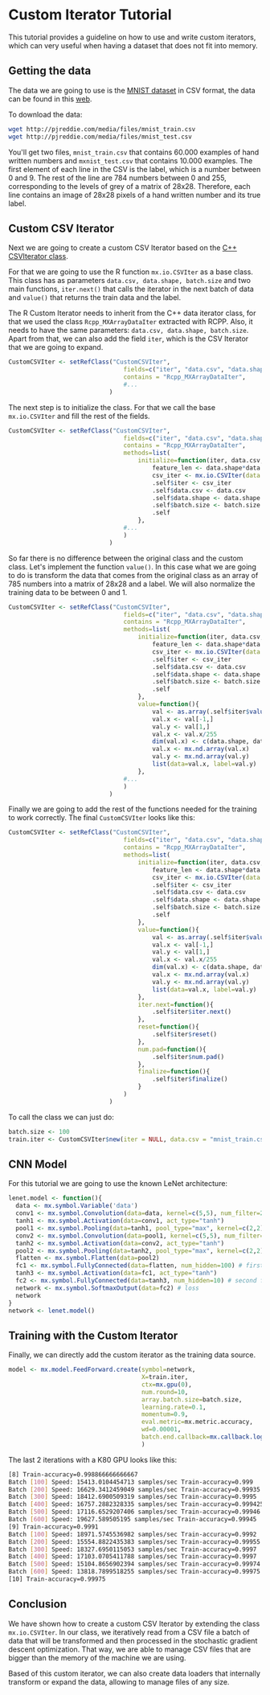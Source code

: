 <!---
  Licensed to the Apache Software Foundation (ASF) under one
  or more contributor license agreements.  See the NOTICE file
  distributed with this work for additional information
  regarding copyright ownership.  The ASF licenses this file
  to you under the Apache License, Version 2.0 (the
  "License"); you may not use this file except in compliance
  with the License.  You may obtain a copy of the License at

    http://www.apache.org/licenses/LICENSE-2.0

  Unless required by applicable law or agreed to in writing,
  software distributed under the License is distributed on an
  "AS IS" BASIS, WITHOUT WARRANTIES OR CONDITIONS OF ANY
  KIND, either express or implied.  See the License for the
  specific language governing permissions and limitations
  under the License.
-->

Custom Iterator Tutorial
======================================

This tutorial provides a guideline on how to use and write custom iterators, which can very useful when having a dataset that does not fit into memory.

Getting the data
----------
The data we are going to use is the [MNIST dataset](http://yann.lecun.com/exdb/mnist/) in CSV format, the data can be found in this [web](http://pjreddie.com/projects/mnist-in-csv/).

To download the data:

```bash
wget http://pjreddie.com/media/files/mnist_train.csv
wget http://pjreddie.com/media/files/mnist_test.csv
```

You'll get two files, `mnist_train.csv` that contains 60.000 examples of hand written numbers and `mxnist_test.csv` that contains 10.000 examples. The first element of each line in the CSV is the label, which is a number between 0 and 9. The rest of the line are 784 numbers between 0 and 255, corresponding to the levels of grey of a matrix of 28x28. Therefore, each line contains an image of 28x28 pixels of a hand written number and its true label.

Custom CSV Iterator
----------
Next we are going to create a custom CSV Iterator based on the [C++ CSVIterator class](https://github.com/dmlc/mxnet/blob/master/src/io/iter_csv.cc).

For that we are going to use the R function `mx.io.CSVIter` as a base class. This class has as parameters `data.csv, data.shape, batch.size` and two main functions, `iter.next()` that calls the iterator in the next batch of data and `value()` that returns the train data and the label.

The R Custom Iterator needs to inherit from the C++ data iterator class, for that we used the class `Rcpp_MXArrayDataIter` extracted with RCPP. Also, it needs to have the same parameters: `data.csv, data.shape, batch.size`. Apart from that, we can also add the field `iter`, which is the CSV Iterator that we are going to expand.

```r
CustomCSVIter <- setRefClass("CustomCSVIter",
								fields=c("iter", "data.csv", "data.shape", "batch.size"),
								contains = "Rcpp_MXArrayDataIter",
								#...
                            )
```

The next step is to initialize the class. For that we call the base `mx.io.CSVIter` and fill the rest of the fields.

```r
CustomCSVIter <- setRefClass("CustomCSVIter",
								fields=c("iter", "data.csv", "data.shape", "batch.size"),
								contains = "Rcpp_MXArrayDataIter",
								methods=list(
	                             	initialize=function(iter, data.csv, data.shape, batch.size){
										feature_len <- data.shape*data.shape + 1
										csv_iter <- mx.io.CSVIter(data.csv=data.csv, data.shape=c(feature_len), batch.size=batch.size)
										.self$iter <- csv_iter
										.self$data.csv <- data.csv
										.self$data.shape <- data.shape
										.self$batch.size <- batch.size
										.self
	                               	},
                             	#...
                             	)
                            )
```

So far there is no difference between the original class and the custom class. Let's implement the function `value()`. In this case what we are going to do is transform the data that comes from the original class as an array of 785 numbers into a matrix of 28x28 and a label. We will also normalize the training data to be between 0 and 1.

```r
CustomCSVIter <- setRefClass("CustomCSVIter",
								fields=c("iter", "data.csv", "data.shape", "batch.size"),
								contains = "Rcpp_MXArrayDataIter",
								methods=list(
	                             	initialize=function(iter, data.csv, data.shape, batch.size){
										feature_len <- data.shape*data.shape + 1
										csv_iter <- mx.io.CSVIter(data.csv=data.csv, data.shape=c(feature_len), batch.size=batch.size)
										.self$iter <- csv_iter
										.self$data.csv <- data.csv
										.self$data.shape <- data.shape
										.self$batch.size <- batch.size
										.self
	                               	},
									value=function(){
										val <- as.array(.self$iter$value()$data)
										val.x <- val[-1,]
										val.y <- val[1,]
										val.x <- val.x/255
										dim(val.x) <- c(data.shape, data.shape, 1, ncol(val.x))
										val.x <- mx.nd.array(val.x)
										val.y <- mx.nd.array(val.y)
										list(data=val.x, label=val.y)
									},
                             	#...
                             	)
                            )
```
Finally we are going to add the rest of the functions needed for the training to work correctly. The final `CustomCSVIter` looks like this:

```r
CustomCSVIter <- setRefClass("CustomCSVIter",
								fields=c("iter", "data.csv", "data.shape", "batch.size"),
								contains = "Rcpp_MXArrayDataIter",
								methods=list(
	                             	initialize=function(iter, data.csv, data.shape, batch.size){
										feature_len <- data.shape*data.shape + 1
										csv_iter <- mx.io.CSVIter(data.csv=data.csv, data.shape=c(feature_len), batch.size=batch.size)
										.self$iter <- csv_iter
										.self$data.csv <- data.csv
										.self$data.shape <- data.shape
										.self$batch.size <- batch.size
										.self
	                               	},
									value=function(){
										val <- as.array(.self$iter$value()$data)
										val.x <- val[-1,]
										val.y <- val[1,]
										val.x <- val.x/255
										dim(val.x) <- c(data.shape, data.shape, 1, ncol(val.x))
										val.x <- mx.nd.array(val.x)
										val.y <- mx.nd.array(val.y)
										list(data=val.x, label=val.y)
									},
									iter.next=function(){
										.self$iter$iter.next()
									},
									reset=function(){
										.self$iter$reset()
									},
									num.pad=function(){
										.self$iter$num.pad()
									},
									finalize=function(){
										.self$iter$finalize()
									}
                             	)
                            )
```

To call the class we can just do:

```r
batch.size <- 100
train.iter <- CustomCSVIter$new(iter = NULL, data.csv = "mnist_train.csv", data.shape = 28, batch.size = batch.size)
```

CNN Model
----------

For this tutorial we are going to use the known LeNet architecture:

```r
lenet.model <- function(){
  data <- mx.symbol.Variable('data')
  conv1 <- mx.symbol.Convolution(data=data, kernel=c(5,5), num_filter=20) #first conv
  tanh1 <- mx.symbol.Activation(data=conv1, act_type="tanh")
  pool1 <- mx.symbol.Pooling(data=tanh1, pool_type="max", kernel=c(2,2), stride=c(2,2))
  conv2 <- mx.symbol.Convolution(data=pool1, kernel=c(5,5), num_filter=50)# second conv
  tanh2 <- mx.symbol.Activation(data=conv2, act_type="tanh")
  pool2 <- mx.symbol.Pooling(data=tanh2, pool_type="max", kernel=c(2,2), stride=c(2,2))
  flatten <- mx.symbol.Flatten(data=pool2)
  fc1 <- mx.symbol.FullyConnected(data=flatten, num_hidden=100) # first fullc
  tanh3 <- mx.symbol.Activation(data=fc1, act_type="tanh")
  fc2 <- mx.symbol.FullyConnected(data=tanh3, num_hidden=10) # second fullc
  network <- mx.symbol.SoftmaxOutput(data=fc2) # loss
  network
}
network <- lenet.model()
```

Training with the Custom Iterator
----------
Finally, we can directly add the custom iterator as the training data source.

```r
model <- mx.model.FeedForward.create(symbol=network,
                                     X=train.iter,
                                     ctx=mx.gpu(0),
                                     num.round=10,
                                     array.batch.size=batch.size,
                                     learning.rate=0.1,
                                     momentum=0.9,  
                                     eval.metric=mx.metric.accuracy,
                                     wd=0.00001,
                                     batch.end.callback=mx.callback.log.speedometer(batch.size, frequency = 100)
                                     )
```

The last 2 iterations with a K80 GPU looks like this:

```bash
[8] Train-accuracy=0.998866666666667
Batch [100] Speed: 15413.0104454713 samples/sec Train-accuracy=0.999
Batch [200] Speed: 16629.3412459049 samples/sec Train-accuracy=0.99935
Batch [300] Speed: 18412.6900509319 samples/sec Train-accuracy=0.9995
Batch [400] Speed: 16757.2882328335 samples/sec Train-accuracy=0.999425
Batch [500] Speed: 17116.6529207406 samples/sec Train-accuracy=0.99946
Batch [600] Speed: 19627.589505195 samples/sec Train-accuracy=0.99945
[9] Train-accuracy=0.9991
Batch [100] Speed: 18971.5745536982 samples/sec Train-accuracy=0.9992
Batch [200] Speed: 15554.8822435383 samples/sec Train-accuracy=0.99955
Batch [300] Speed: 18327.6950115053 samples/sec Train-accuracy=0.9997
Batch [400] Speed: 17103.0705411788 samples/sec Train-accuracy=0.9997
Batch [500] Speed: 15104.8656902394 samples/sec Train-accuracy=0.99974
Batch [600] Speed: 13818.7899518255 samples/sec Train-accuracy=0.99975
[10] Train-accuracy=0.99975
```

Conclusion
----------

We have shown how to create a custom CSV Iterator by extending the class `mx.io.CSVIter`. In our class, we iteratively read from a CSV file a batch of data that will be transformed and then processed in the stochastic gradient descent optimization. That way, we are able to manage CSV files that are bigger than the memory of the machine we are using.

Based of this custom iterator, we can also create data loaders that internally transform or expand the data, allowing to manage files of any size.
